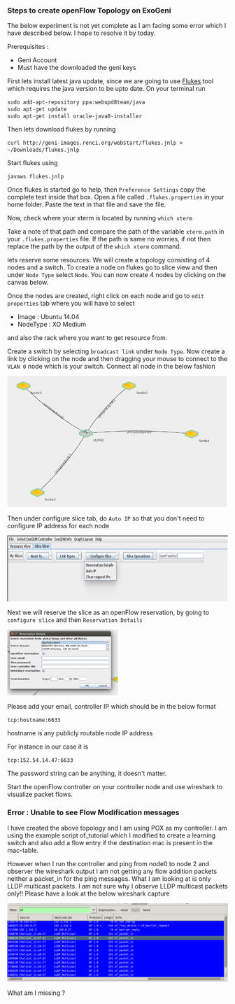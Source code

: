 ### Steps to create openFlow Topology on ExoGeni

The below experiment is not yet complete as I am facing some error which I have described below. 
I hope to resolve it by today. 

Prerequisites :
* Geni Account 
* Must have the downloaded the geni keys 

First lets install latest java update, since we are going to use [Flukes](https://geni-orca.renci.org/trac/wiki/flukes#OpenFlow) tool which requires the java version to be upto date. On your terminal run 

```
sudo add-apt-repository ppa:webupd8team/java
sudo apt-get update
sudo apt-get install oracle-java8-installer
```

Then lets download flukes by running 
```
curl http://geni-images.renci.org/webstart/flukes.jnlp > ~/Downloads/flukes.jnlp
```

Start flukes using 
```
javaws flukes.jnlp
```

Once flukes is started go to help, then `Preference Settings` copy the complete text inside that box. Open a file called `.flukes.properties` in your home folder. Paste the text in that file and save the file. 

Now, check where your xterm is located by running 
``
which xterm
``

Take a note of that path and compare the path of the variable `xterm.path` in your `.flukes.properties` file. If the path is same no worries, if not then replace the path by the output of the `which xterm` command. 

lets reserve some resources. We will create a topology consisting of 4 nodes and a switch. To create a node 
on flukes go to slice view and then under `Node Type` select `Node`. You can now create 4 nodes by clicking on the canvas below. 

Once the nodes are created, right click on each node and go to `edit properties` tab where you will have to select 

* Image : Ubuntu 14.04
* NodeType : XO Medium

and also the rack where you want to get resource from. 

Create a switch by selecting `broadcast link` under `Node Type`. Now create a link by clicking on the node and then dragging your mouse to connect to the `VLAN 0` node which is your switch. Connect all node in the below fashion 

<img src="flukestopo.png" height="300">

Then under configure slice tab, do `Auto IP` so that you don't need to configure IP address for each node 

<img src="configslice.png" height="150">

Next we will reserve the slice as an openFlow reservation, by going to `configure slice` and then `Reservation Details`

<img src="reservedetails.png" height="150">

Please add your email, controller IP which should be in the below format 

```
tcp:hostname:6633
```

hostname is any publicly routable node IP address

For instance in our case it is 

```
tcp:152.54.14.47:6633
```

The password string can be anything, it doesn't matter. 

Start the openFlow controller on your controller node and use wireshark to visualize packet flows. 


### Error : Unable to see Flow Modification messages

I have created the above topology and I am using POX as my controller. I am using the example script of_tutorial which I 
modified to create a learning switch and also add a flow entry if the destination mac is present in the mac-table. 

However when I  run the controller and ping from node0 to node 2 and observer the wireshark output I am not getting any 
flow addition packets neither a packet_in for the ping messages. What I am looking at is only LLDP multicast packets. 
I am not sure why I observe LLDP multicast packets only!! Please have a look at the below wireshark capture 

<img src="lldp-capture.png">

What am I missing ? 

